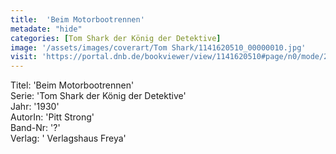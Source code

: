 ```yaml
---
title:  'Beim Motorbootrennen'
metadate: "hide"
categories: [Tom Shark der König der Detektive]
image: '/assets/images/coverart/Tom Shark/1141620510_00000010.jpg'
visit: 'https://portal.dnb.de/bookviewer/view/1141620510#page/n0/mode/2up'
---
```

Titel: 'Beim Motorbootrennen' <br>
Serie: 'Tom Shark der König der Detektive' <br>
Jahr: '1930' <br>
AutorIn: 'Pitt Strong' <br>
Band-Nr: '?' <br>
Verlag: ' Verlagshaus Freya'